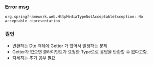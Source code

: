 ### Error msg
```
org.springframework.web.HttpMediaTypeNotAcceptableException: No acceptable representation
```

### 원인
- 반환하는 Dto 객체에 Getter 가 없어서 발생하는 문제
- Getter가 없으면 클라이언트가 요청한 Type으로 응답을 반환할 수 없다고함.
- 자세히는 추가 공부 필요